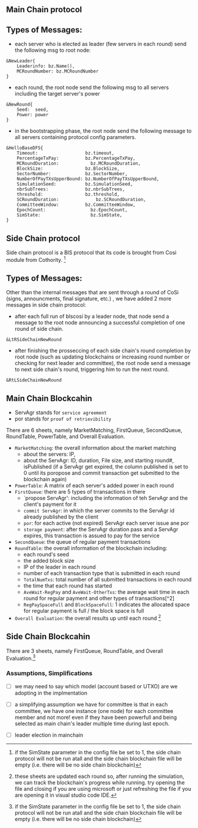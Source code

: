 ## Main Chain protocol ##


Types of Messages:
--------------------------------------------
- each server who is elected as leader (few servers in each round) send the following msg to root node: 
 ```
 &NewLeader{
	 Leaderinfo: bz.Name(), 
	 MCRoundNumber: bz.MCRoundNumber
 } 
 ```
- each round, the root node send the following msg to all servers including the target server's power
```
&NewRound{
	Seed:  seed, 
	Power: power
}
```
- in the bootstrapping phase, the root node send the following message to all servers containing protocol config parameters.
```	
&HelloBaseDFS{
	Timeout:                  bz.timeout,
	PercentageTxPay:          bz.PercentageTxPay,
	MCRoundDuration:            bz.MCRoundDuration,
	BlockSize:                bz.BlockSize,
	SectorNumber:             bz.SectorNumber,
	NumberOfPayTXsUpperBound: bz.NumberOfPayTXsUpperBound,
	SimulationSeed:			  bz.SimulationSeed,
	nbrSubTrees:			  bz.nbrSubTrees,
	threshold:				  bz.threshold,
	SCRoundDuration:			  bz.SCRoundDuration,
	CommitteeWindow:		  bz.CommitteeWindow,
	EpochCount:					bz.EpochCount,
	SimState:					bz.SimState,
}
```

## Side Chain protocol ## 
Side chain protocol is a BlS protocol that its code is brought from Cosi module from Cothority. [^4]

Types of Messages:
--------------------------------------------
Other than the internal messages that are sent through a round of CoSi (signs, announcments, final signature, etc.) , we have added 2 more messages in side chain protocol:

- after each full run of blscosi by a leader node, that node send a message to the root node announcing a successful completion of one round of side chain.
```
&LtRSideChainNewRound
```
- after finishing the prosseccing of each side chain's round completion by root node (such as updating blockchains or increasing round number or checking for next leader and committee), the root node send a message to next side chain's round, triggering him to run the next round.
```
&RtLSideChainNewRound
```


## Main Chain Blockcahin ##

- ServAgr stands for `service agreement`
- por stands for `proof of retrievibility`

There are 6 sheets, namely MarketMatching, FirstQueue, SecondQueue, RoundTable, PowerTable, and Overall Evaluation.

- `MarketMatching`: the overall information about the market matching
    - about the servers: IP, 
    - about the ServAgr: ID, duration, File size, and starting round#, isPublished (if a ServAgr get expired, the column published is set to 0 until its poropose and commit transaction get submitted to the blockchain again)
- `PowerTable`: A matrix of each server's added power in each round
- `FirstQueue`: there are 5 types of trransactions in there
    - `propose ServAgr': including the information of teh ServAgr and the client's payment for it
    - `commit ServAgr`: in which the server commits to the ServAgr id already published by the client
    - `por`: for each active (not expired) ServAgr each server issue ane por
    - `storage payment`: after the ServAgr duration pass and a ServAgr expires, this transaction is assued to pay for the service
- `SecondQueue`: the queue of regular payment transactions
- `RoundTable`: the overall information of the blockchain including:
    - each round's seed
    - the added block size
    - IP of the leader in each round
    - number of each transaction type that is submitted in each round
    - `TotalNumTxs`: total number of all submitted transactions in each round
    - the time that each round has started
    - `AveWait-RegPay` and `AveWait-OtherTxs`: the average wait time in each round for regular payment and other types of transactions[^2]
    - `RegPaySpaceFull` and `BlockSpaceFull`: 1 indicates the allocated space for regular payment is full /  the block space is full
- `Overall Evaluation`: the overall results up until each round [^3]


## Side Chain Blockcahin ##

There are 3 sheets, namely FirstQueue, RoundTable, and Overall Evaluation.[^4]

### Assumptions, Simplifications ###
- [ ] we may need to say which model (account based or UTXO) are we adopting in the implmentation
- [ ] a simplifying assumption we have for committee is that in each committee, we have one instance (one node) for each committee member and not more! even if they have been powerfull and being selected as main chain's leader multiple time during last epoch.
- [ ] leader election in mainchain



<!--FootNote-->
[^3]: these sheets are updated each round so, after running the simulation, we can track the blockchain's progress while running. try opening the file and closing if you are using microsoft or just refreshing the file if you are opening it in visual studio code IDE.
[^4]: if the SimState parameter in the config file be set to 1, the side chain protocol will not be run atall and the side chain blockchain file will be empty (i.e. there will be no side chain blockchain)
<!--FootNote-->
